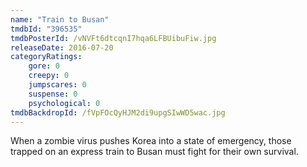 ```yaml
---
name: "Train to Busan"
tmdbId: "396535"
tmdbPosterId: /vNVFt6dtcqnI7hqa6LFBUibuFiw.jpg
releaseDate: 2016-07-20
categoryRatings:
    gore: 0
    creepy: 0
    jumpscares: 0
    suspense: 0
    psychological: 0
tmdbBackdropId: /fVpFOcQyHJM2di9upgSIwWD5wac.jpg
---
```

When a zombie virus pushes Korea into a state of emergency, those trapped on an express train to Busan must fight for their own survival.
